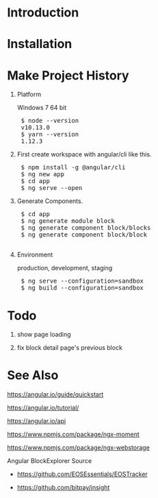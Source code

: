 # Introduction

# Installation

# Make Project History

1. Platform

    Windows 7 64 bit

    <pre>
    $ node --version
    v10.13.0
    $ yarn --version
    1.12.3
</pre>

2. First create workspace with angular/cli like this.

    <pre>
    $ npm install -g @angular/cli
    $ ng new app
    $ cd app
    $ ng serve --open
</pre>

3. Generate Components.

    <pre>
    $ cd app
    $ ng generate module block
    $ ng generate component block/blocks
    $ ng generate component block/block

</pre>

4. Environment

    production, development, staging

    <pre>
    $ ng serve --configuration=sandbox
    $ ng build --configuration=sandbox
</pre>

# Todo

1. show page loading

2. fix block detail page's previous block

# See Also
https://angular.io/guide/quickstart

https://angular.io/tutorial/

https://angular.io/api

https://www.npmjs.com/package/ngx-moment

https://www.npmjs.com/package/ngx-webstorage

Angular BlockExplorer Source

- https://github.com/EOSEssentials/EOSTracker

- https://github.com/bitpay/insight